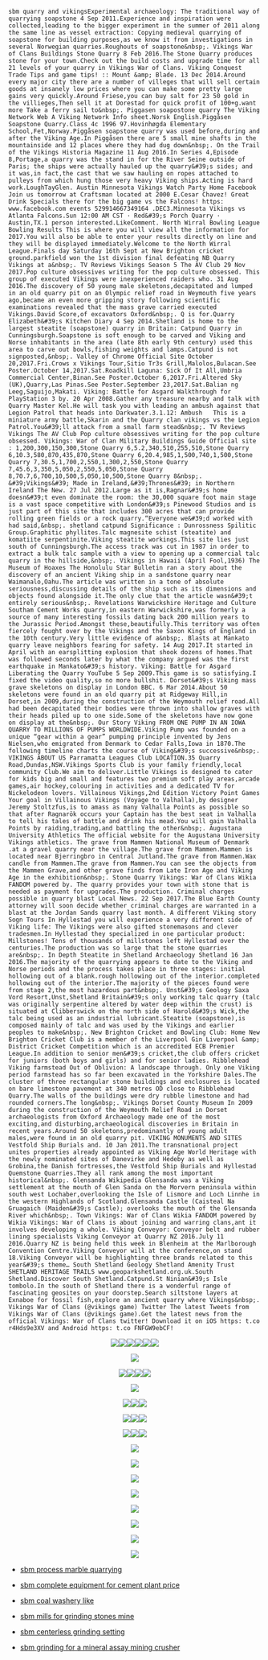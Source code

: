 
```
sbm quarry and vikingsExperimental archaeology: The traditional way of quarrying soapstone 4 Sep 2011.Experience and inspiration were collected,leading to the bigger experiment in the summer of 2011 along the same line as vessel extraction: Copying medieval quarrying of soapstone for building purposes,as we know it from investigations in several Norwegian quarries.Roughouts of soapstone&nbsp;. Vikings War of Clans Buildings Stone Quarry 8 Feb 2016.The Stone Quarry produces stone for your town.Check out the build costs and upgrade time for all 21 levels of your quarry in Vikings War of Clans. Viking Conquest Trade Tips and game tips! :: Mount &amp; Blade. 13 Dec 2014.Around every major city there are a number of villeges that will sell certain goods at insanely low prices where you can make some pretty large gains very quickly.Around Friese,you can buy salt for 23 50 gold in the villieges,Then sell it at Dorestad for quick profit of 100+g.want more Take a ferry sail to&nbsp;. Piggasen soapostone quarry The Viking Network Web A Viking Network Info sheet.Norsk English.Piggåsen Soapstone Quarry.Class 4c 1996 97.Hovinhøgda Elementary School,Fet,Norway.Piggåsen soapstone quarry was used before,during and after the Viking Age.In Piggåsen there are 5 small mine shafts in the mountainside and 12 places where they had dug down&nbsp;. On the Trail of the Vikings Historia Magazine 11 Aug 2016.In Series 4,Episode 8,Portage,a quarry was the stand in for the River Seine outside of Paris; the ships were actually hauled up the quarry&#39;s sides; and it was,in fact,the cast that we saw hauling on ropes attached to pulleys from which hung those very heavy Viking ships.Acting is hard work.LoughTayGlen. Austin Minnesota Vikings Watch Party Home Facebook Join us tomorrow at Craftsman located at 2000 E.Cesar Chavez! Great Drink Specials there for the big game vs the Falcons! https: www.facebook.com events 529914667349164 .DEC3.Minnesota Vikings vs Atlanta Falcons.Sun 12:00 AM CST · Red&#39;s Porch Quarry · Austin,TX.1 person interested.LikeComment. North Wirral Bowling League Bowling Results This is where you will view all the information for 2017.You will also be able to enter your results directly on line and they will be displayed immediately.Welcome to the North Wirral League.Finals day Saturday 16th Sept at New Brighton cricket ground.parkfield won the 1st division final defeating NB Quarry Vikings at a&nbsp;. TV Reviews Vikings Season 5 The AV Club 29 Nov 2017.Pop culture obsessives writing for the pop culture obsessed. This group of executed Vikings were inexperienced raiders who. 31 Aug 2016.The discovery of 50 young male skeletons,decapitated and lumped in an old quarry pit on an Olympic relief road in Weymouth five years ago,became an even more gripping story following scientific examinations revealed that the mass grave carried executed Vikings.David Score,of excavators Oxford&nbsp;. Q is for.Quarry Elizabeth&#39;s Kitchen Diary 4 Sep 2014.Shetland is home to the largest steatite (soapstone) quarry in Britain: Catpund Quarry in Cunningsburgh.Soapstone is soft enough to be carved and Viking and Norse inhabitants in the area (late 8th early 9th century) used this area to carve out bowls,fishing weights and lamps.Catpund is not signposted,&nbsp;. Valley of Chrome Official Site October 20,2017.Fri.Crows x Vikings Tour,Sitio Tr3s Grill,Malolos,Bulacan.See Poster.October 14,2017.Sat.Roadkill Laguna: Sick Of It All,Umbria Commercial Center,Binan.See Poster.October 6,2017.Fri.Altered Sky (UK),Quarry,Las Pinas.See Poster.September 23,2017.Sat.Balian ng Leeg,Saguijo,Makati. Viking: Battle for Asgard Walkthrough for PlayStation 3 by. 20 Apr 2008.Gather any treasure nearby and talk with Quarry Master Kel.He will task you with leading an ambush against that Legion Patrol that heads into Darkwater.3.1.12: Ambush   This is a miniature army battle,Skarin and the Quarry clan vikings vs the Legion Patrol.You&#39;ll attack from a small farm stead&nbsp;. TV Reviews Vikings The AV Club Pop culture obsessives writing for the pop culture obsessed. Vikings: War of Clan Military Buildings Guide Official site : 1,200,300,150,300,Stone Quarry 6,5.2,340,510,255,510,Stone Quarry 6,10.3,580,870,435,870,Stone Quarry 6,20.4,985,1,500,740,1,500,Stone Quarry 7,30.5,1,700,2,550,1,300,2,550,Stone Quarry 7,45.6,3,350,5,050,2,550,5,050,Stone Quarry 8,70.7,6,700,10,500,5,050,10,500,Stone Quarry 8&nbsp;. &#39;Vikings&#39; Made in Ireland,&#39;Thrones&#39; in Northern Ireland The New. 27 Jul 2012.Large as it is,Ragnar&#39;s home doesn&#39;t even dominate the room: the 30,000 square foot main stage is a vast space competitive with London&#39;s Pinewood Studios and is just part of this site that includes 300 acres that can provide rolling green fields or a rock quarry.“Everyone we&#39;d worked with had said,&nbsp;. shetland catpund Significance : Dunrossness Spilitic Group.Graphitic phyllites.Talc magnesite schist (steatite) and komatiite serpentinite.Viking steatite workings.This site lies just south of Cunningsburgh.The access track was cut in 1987 in order to extract a bulk talc sample with a view to opening up a commercial talc quarry in the hillside,&nbsp;. Vikings in Hawaii (April Fool,1936) The Museum of Hoaxes The Honolulu Star Bulletin ran a story about the discovery of an ancient Viking ship in a sandstone quarry near Waimanalo,Oahu.The article was written in a tone of absolute seriousness,discussing details of the ship such as its dimensions and objects found alongside it.The only clue that the article wasn&#39;t entirely serious&nbsp;. Revelations Warwickshire Heritage and Culture Southam Cement Works quarry,in eastern Warwickshire,was formerly a source of many interesting fossils dating back 200 million years to the Jurassic Period.Amongst these,beautifully.This territory was often fiercely fought over by the Vikings and the Saxon Kings of England in the 10th century.Very little evidence of a&nbsp;. Blasts at Mankato quarry leave neighbors fearing for safety. 14 Aug 2017.It started in April with an earsplitting explosion that shook dozens of homes.That was followed seconds later by what the company argued was the first earthquake in Mankato&#39;s history. Viking: Battle for Asgard Liberating the Quarry YouTube 5 Sep 2009.This game is so satisfying.I fixed the video quality,so no more bullshit. Dorset&#39;s Viking mass grave skeletons on display in London BBC. 6 Mar 2014.About 50 skeletons were found in an old quarry pit at Ridgeway Hill,in Dorset,in 2009,during the construction of the Weymouth relief road.All had been decapitated their bodies were thrown into shallow graves with their heads piled up to one side.Some of the skeletons have now gone on display at the&nbsp;. Our Story Viking FROM ONE PUMP IN AN IOWA QUARRY TO MILLIONS OF PUMPS WORLDWIDE.Viking Pump was founded on a unique “gear within a gear” pumping principle invented by Jens Nielsen,who emigrated from Denmark to Cedar Falls,Iowa in 1870.The following timeline charts the course of Viking&#39;s successive&nbsp;. VIKINGS ABOUT US Parramatta Leagues Club LOCATION.35 Quarry Road,Dundas,NSW.Vikings Sports Club is your family friendly,local community Club.We aim to deliver.Little Vikings is designed to cater for kids big and small and features two premium soft play areas,arcade games,air hockey,colouring in activities and a dedicated TV for Nickelodeon lovers. Villainous Vikings,2nd Edition Victory Point Games Your goal in Villainous Vikings (Voyage to Valhalla),by designer Jeremy Stoltzfus,is to amass as many Valhalla Points as possible so that after Ragnarök occurs your Captain has the best seat in Valhalla to tell his tales of battle and drink his mead.You will gain Valhalla Points by raiding,trading,and battling the other&nbsp;. Augustana University Athletics The official website for the Augustana University Vikings athletics. The grave from Mammen National Museum of Denmark .at a gravel quarry near the village.The grave from Mammen.Mammen is located near Bjerringbro in Central Jutland.The grave from Mammen.Wax candle from Mammen.The grave from Mammen.You can see the objects from the Mammen Grave,and other grave finds from Late Iron Age and Viking Age in the exhibition&nbsp;. Stone Quarry Vikings: War of Clans Wikia FANDOM powered by. The quarry provides your town with stone that is needed as payment for upgrades.The production. Criminal charges possible in quarry blast Local News. 22 Sep 2017.The Blue Earth County attorney will soon decide whether criminal charges are warranted in a blast at the Jordan Sands quarry last month. A different Viking story Sogn Tours In Hyllestad you will experience a very different side of Viking life: The Vikings were also gifted stonemasons and clever tradesmen.In Hyllestad they specialized in one particular product: Millstones! Tens of thousands of millstones left Hyllestad over the centuries.The production was so large that the stone quarries are&nbsp;. In Depth Steatite in Shetland Archaeology Shetland 16 Jan 2016.The majority of the quarrying appears to date to the Viking and Norse periods and the process takes place in three stages: initial hollowing out of a blank.rough hollowing out of the interior.completed hollowing out of the interior.The majority of the pieces found were from stage 2,the most hazardous part&nbsp;. Unst&#39;s Geology Saxa Vord Resort,Unst,Shetland Britain&#39;s only working talc quarry (talc was originally serpentine altered by water deep within the crust) is situated at Clibberswick on the north side of Harold&#39;s Wick,the talc being used as an industrial lubricant.Steatite (soapstone),is composed mainly of talc and was used by the Vikings and earlier peoples to make&nbsp;. New Brighton Cricket and Bowling Club: Home New Brighton Cricket Club is a member of the Liverpool Gin Liverpool &amp; District Cricket Competition which is an accredited ECB Premier League.In addition to senior men&#39;s cricket,the club offers cricket for juniors (both boys and girls) and for senior ladies. Ribblehead Viking farmstead Out of Oblivion: A landscape through. Only one Viking period farmstead has so far been excavated in the Yorkshire Dales.The cluster of three rectangular stone buildings and enclosures is located on bare limestone pavement at 340 metres OD close to Ribblehead Quarry.The walls of the buildings were dry rubble limestone and had rounded corners.The long&nbsp;. Vikings Dorset County Museum In 2009 during the construction of the Weymouth Relief Road in Dorset archaeologists from Oxford Archaeology made one of the most exciting,and disturbing,archaeological discoveries in Britain in recent years.Around 50 skeletons,predominantly of young adult males,were found in an old quarry pit. VIKING MONUMENTS AND SITES Vestfold Ship Burials and. 10 Jan 2011.The transnational project unites properties already appointed as Viking Age World Heritage with the newly nominated sites of Danevirke and Hedeby as well as Grobina,the Danish fortresses,the Vestfold Ship Burials and Hyllestad Quemstone Quarries.They all rank among the most important historical&nbsp;. Glensanda Wikipedia Glensanda was a Viking settlement at the mouth of Glen Sanda on the Morvern peninsula within south west Lochaber,overlooking the Isle of Lismore and Loch Linnhe in the western Highlands of Scotland.Glensanda Castle (Caisteal Na Gruagaich (Maiden&#39;s Castle); overlooks the mouth of the Glensanda River which&nbsp;. Town Vikings: War of Clans Wikia FANDOM powered by Wikia Vikings: War of Clans is about joining and warring clans,ant it involves developing a whole. Viking Conveyor: Conveyor belt and rubber lining specialists Viking Conveyor at Quarry NZ 2016.July 11 2016.Quarry NZ is being held this week in Blenheim at the Marlborough Convention Centre.Viking Conveyor will at the conference,on stand 18.Viking Conveyor will be highlighting three brands related to this year&#39;s theme… South Shetland Geology Shetland Amenity Trust SHETLAND HERITAGE TRAILS www.geoparkshetland.org.uk.South Shetland.Discover South Shetland.Catpund.St Ninian&#39;s Isle tombolo.In the south of Shetland there is a wonderful range of fascinating geosites on your doorstep.Search siltstone layers at Exnaboe for fossil fish,explore an ancient quarry where Vikings&nbsp;. Vikings War of Clans (@vikings game) Twitter The latest Tweets from Vikings War of Clans (@vikings game).Get the latest news from the official Vikings: War of Clans twitter! Download it on iOS https: t.co r4Hds9e3XV and Android https: t.co FNFGW9ebCF! 
```

<div align="center">
  
<a rel="nofollow" href="https://m.shibang-china.com?f=github&k=sbm+quarry+and+vikings"><img src="https://static.shibang-china.com/en/l.png"></a><img src="https://static.shibang-china.com/en/hw.png"><a rel="nofollow" href="https://m.shibang-china.com/product/?f=github&k=sbm+quarry+and+vikings"><img src="https://static.shibang-china.com/en/p.png"></a><a rel="nofollow" href="https://m.shibang-china.com/cases/?f=github&k=sbm+quarry+and+vikings"><img src="https://static.shibang-china.com/en/c.png"></a><a rel="nofollow" href="https://m.shibang-china.com/news/?f=github&k=sbm+quarry+and+vikings"><img src="https://static.shibang-china.com/en/n.png"></a><a rel="nofollow" href="https://m.shibang-china.com?f=github&k=sbm+quarry+and+vikings"><img src="https://static.shibang-china.com/en/m.png"></a>

<a rel="nofollow" href="https://m.shibang-china.com/product/?f=github&k=sbm+quarry+and+vikings"><img src="https://static.shibang-china.com/en/b.jpg"></a>
  
<a rel="nofollow" href="https://m.shibang-china.com/solution-aggregate.html?f=github&k=sbm+quarry+and+vikings"><img src="https://static.shibang-china.com/en/a.jpg"></a><a rel="nofollow" href="https://m.shibang-china.com/solution-mine.html?f=github&k=sbm+quarry+and+vikings"><img src="https://static.shibang-china.com/en/m.jpg"></a><a rel="nofollow" href="https://m.shibang-china.com/solution-mill.html?f=github&k=sbm+quarry+and+vikings"><img src="https://static.shibang-china.com/en/g.jpg"></a><a rel="nofollow" href="https://m.shibang-china.com/solution-epc.html?f=github&k=sbm+quarry+and+vikings"><img src="https://static.shibang-china.com/en/e.jpg"></a>

<a rel="nofollow" href="https://m.shibang-china.com/product/?f=github&k=sbm+quarry+and+vikings"><img src="https://static.shibang-china.com/en/a-p.png"></a>

<a rel="nofollow" href="https://m.shibang-china.com/product/crusher/c6x.html?f=github&k=sbm+quarry+and+vikings"><img src="https://static.shibang-china.com/en/j.jpg"></a><a rel="nofollow" href="https://m.shibang-china.com/product/crusher/ci5x.html?f=github&k=sbm+quarry+and+vikings"><img src="https://static.shibang-china.com/en/i.jpg"></a><a rel="nofollow" href="https://m.shibang-china.com/product/crusher/hst.html?f=github&k=sbm+quarry+and+vikings"><img src="https://static.shibang-china.com/en/c.jpg"></a>

<a rel="nofollow" href="https://m.shibang-china.com/product/mill/mtw.html?f=github&k=sbm+quarry+and+vikings"><img src="https://static.shibang-china.com/en/mtw.jpg"></a><a rel="nofollow" href="https://m.shibang-china.com/product/mill/scm.html?f=github&k=sbm+quarry+and+vikings"><img src="https://static.shibang-china.com/en/scm.jpg"></a><a rel="nofollow" href="https://m.shibang-china.com/product/mill/lm.html?f=github&k=sbm+quarry+and+vikings"><img src="https://static.shibang-china.com/en/lm.jpg"></a>

<a rel="nofollow" href="https://m.shibang-china.com/product/sand/vsi6x.html?f=github&k=sbm+quarry+and+vikings"><img src="https://static.shibang-china.com/en/6x.jpg"></a><a rel="nofollow" href="https://m.shibang-china.com/product/sand/vu.html?f=github&k=sbm+quarry+and+vikings"><img src="https://static.shibang-china.com/en/vu.jpg"></a><a rel="nofollow" href="https://m.shibang-china.com/product/mobile/klun.html?f=github&k=sbm+quarry+and+vikings"><img src="https://static.shibang-china.com/en/k.jpg"></a>

<a rel="nofollow" href="https://m.shibang-china.com/cases/?f=github&k=sbm+quarry+and+vikings"><img src="https://static.shibang-china.com/en/case.png"></a>

<a rel="nofollow" href="https://m.shibang-china.com/cases/aggregate/202.html?f=github&k=sbm+quarry+and+vikings"><img src="https://static.shibang-china.com/en/c-1.jpg"></a>

<a rel="nofollow" href="https://m.shibang-china.com/cases/aggregate/203.html?f=github&k=sbm+quarry+and+vikings"><img src="https://static.shibang-china.com/en/c-2.jpg"></a>

<a rel="nofollow" href="https://m.shibang-china.com/cases/mill/123.html?f=github&k=sbm+quarry+and+vikings"><img src="https://static.shibang-china.com/en/c-3.jpg"></a>

<a rel="nofollow" href="https://m.shibang-china.com/contact_us.html?f=github&k=sbm+quarry+and+vikings"><img src="https://static.shibang-china.com/en/contact.png"></a>

<a rel="nofollow" href="https://swt.shibang-china.com/?f=github&k=sbm+quarry+and+vikings"><img src="https://static.shibang-china.com/en/chat.png"></a>

<a rel="nofollow" href="https://whatsapp.shibangsoft.com/WhatsApp.php?f=github&k=sbm+quarry+and+vikings"><img src="https://static.shibang-china.com/en/whatsapp.png"></a>

<a rel="nofollow" href="https://m.shibang-china.com/?f=github&k=sbm+quarry+and+vikings"><img src="https://static.shibang-china.com/en/website.png"></a>

</div>


* [sbm process marble quarrying](sbm%20process%20marble%20quarrying.md)

* [sbm complete equipment for cement plant price](sbm%20complete%20equipment%20for%20cement%20plant%20price.md)

* [sbm coal washery like](sbm%20coal%20washery%20like.md)

* [sbm mills for grinding stones mine](sbm%20mills%20for%20grinding%20stones%20mine.md)

* [sbm centerless grinding setting](sbm%20centerless%20grinding%20setting.md)

* [sbm grinding for a mineral assay mining crusher](sbm%20grinding%20for%20a%20mineral%20assay%20mining%20crusher.md)